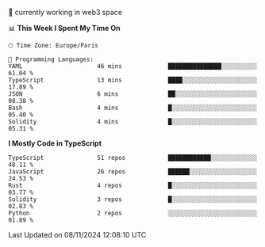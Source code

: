 🔭 currently working in web3 space

<!--START_SECTION:waka-->
📊 **This Week I Spent My Time On** 

```text
🕑︎ Time Zone: Europe/Paris

💬 Programming Languages: 
YAML                     46 mins             ███████████████░░░░░░░░░░   61.04 % 
TypeScript               13 mins             ████░░░░░░░░░░░░░░░░░░░░░   17.89 % 
JSON                     6 mins              ██░░░░░░░░░░░░░░░░░░░░░░░   08.38 % 
Bash                     4 mins              █░░░░░░░░░░░░░░░░░░░░░░░░   05.40 % 
Solidity                 4 mins              █░░░░░░░░░░░░░░░░░░░░░░░░   05.31 % 
```

**I Mostly Code in TypeScript** 

```text
TypeScript               51 repos            ████████████░░░░░░░░░░░░░   48.11 % 
JavaScript               26 repos            ██████░░░░░░░░░░░░░░░░░░░   24.53 % 
Rust                     4 repos             █░░░░░░░░░░░░░░░░░░░░░░░░   03.77 % 
Solidity                 3 repos             █░░░░░░░░░░░░░░░░░░░░░░░░   02.83 % 
Python                   2 repos             ░░░░░░░░░░░░░░░░░░░░░░░░░   01.89 % 
```




 Last Updated on 08/11/2024 12:08:10 UTC
<!--END_SECTION:waka-->
